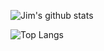 ![Jim's github stats](https://github-readme-stats.vercel.app/api?username=the-grue&show_icons=true&theme=vue-dark)

![Top Langs](https://github-readme-stats.vercel.app/api/top-langs/?username=the-grue&layout=compact&langs_count=10)
